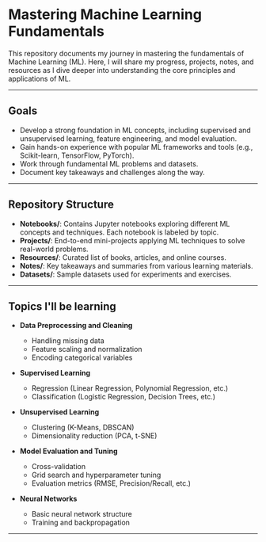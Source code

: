 # Mastering Machine Learning Fundamentals

This repository documents my journey in mastering the fundamentals of Machine Learning (ML). Here, I will share my progress, projects, notes, and resources as I dive deeper into understanding the core principles and applications of ML.

---

## Goals
- Develop a strong foundation in ML concepts, including supervised and unsupervised learning, feature engineering, and model evaluation.
- Gain hands-on experience with popular ML frameworks and tools (e.g., Scikit-learn, TensorFlow, PyTorch).
- Work through fundamental ML problems and datasets.
- Document key takeaways and challenges along the way.

---

## Repository Structure

- **Notebooks/**: Contains Jupyter notebooks exploring different ML concepts and techniques. Each notebook is labeled by topic.
- **Projects/**: End-to-end mini-projects applying ML techniques to solve real-world problems.
- **Resources/**: Curated list of books, articles, and online courses.
- **Notes/**: Key takeaways and summaries from various learning materials.
- **Datasets/**: Sample datasets used for experiments and exercises.

---

## Topics I'll be learning
- **Data Preprocessing and Cleaning**
  - Handling missing data
  - Feature scaling and normalization
  - Encoding categorical variables

- **Supervised Learning**
  - Regression (Linear Regression, Polynomial Regression, etc.)
  - Classification (Logistic Regression, Decision Trees, etc.)

- **Unsupervised Learning**
  - Clustering (K-Means, DBSCAN)
  - Dimensionality reduction (PCA, t-SNE)

- **Model Evaluation and Tuning**
  - Cross-validation
  - Grid search and hyperparameter tuning
  - Evaluation metrics (RMSE, Precision/Recall, etc.)

- **Neural Networks**
  - Basic neural network structure
  - Training and backpropagation

---

